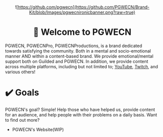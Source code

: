 <div align="center">

![https://github.com/pgwecn](https://github.com/PGWECN/Brand-Kit/blob/Images/pgwecnironicbanner.png?raw=true)

# 🦒 Welcome to PGWECN
</div>

PGWECN, PGWECNPro, PGWECNProductions, is a brand dedicated towards satisfying the community. Both in a mental and socio-emotional manner AND within a content-based brand. We provide emotional/mental support both on Guilded and PGWECN. In addition, we provide content across multiple platforms, including but not limited to; [YouTube](https://bit.ly/2VXMxzH), [Twitch](https://twitch.tv/pgwecn), and various others!

# ✔️ Goals
PGWECN's goal? Simple! Help those who have helped us, provide content for an audience, and help people with their problems on a daily basis. Want to find out more?

- PGWECN's Website(WIP)
